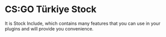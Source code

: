 # CS:GO Türkiye Stock
It is Stock Include, which contains many features that you can use in your plugins and will provide you convenience.
